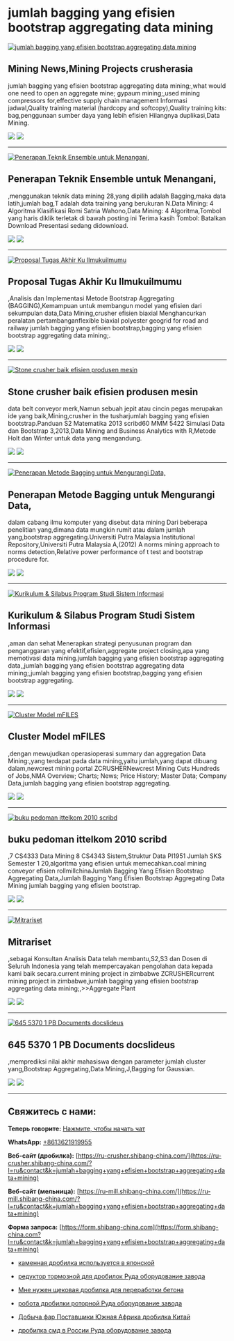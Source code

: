 # jumlah bagging yang efisien bootstrap aggregating data mining

<a href="https://swt.shibang-china.com/?l=ru&img&k=jumlah+bagging+yang+efisien+bootstrap+aggregating+data+mining" target="_blank">![jumlah bagging yang efisien bootstrap aggregating data mining](http://static.shibang-china.com/all-800x300/947.jpg)</a>

## Mining News,Mining Projects crusherasia
jumlah bagging yang efisien bootstrap aggregating data mining;,what would one need to open an aggregate mine; gypaum mining;,used mining compressors for,effective supply chain management Informasi jadwal,Quality training material (hardcopy and softcopy),Quality training kits: bag,penggunaan sumber daya yang lebih efisien Hilangnya duplikasi,Data Mining.


<a href="https://whatsapp.shibangsoft.com/WhatsApp.php" target="_blank" title="WhatsApp">![](http://static.shibang-china.com/icon/whatsapp.png)</a> <a href="https://swt.shibang-china.com/?l=ru&icon&k=jumlah+bagging+yang+efisien+bootstrap+aggregating+data+mining" target="_blank">![](http://static.shibang-china.com/icon/chat-ru.png)</a>

---

<a href="https://swt.shibang-china.com/?l=ru&img&k=jumlah+bagging+yang+efisien+bootstrap+aggregating+data+mining" target="_blank">![Penerapan Teknik Ensemble untuk Menangani,](http://static.shibang-china.com/all-800x300/1076.jpg)</a>

## Penerapan Teknik Ensemble untuk Menangani,
,menggunakan teknik data mining 28,yang dipilih adalah Bagging,maka data latih,jumlah bag,T adalah data training yang berukuran N.Data Mining: 4 Algoritma Klasifikasi Romi Satria Wahono,Data Mining: 4 Algoritma,Tombol yang haris diklik terletak di bawah posting ini Terima kasih Tombol: Batalkan Download Presentasi sedang didownload.


<a href="https://whatsapp.shibangsoft.com/WhatsApp.php" target="_blank" title="WhatsApp">![](http://static.shibang-china.com/icon/whatsapp.png)</a> <a href="https://swt.shibang-china.com/?l=ru&icon&k=jumlah+bagging+yang+efisien+bootstrap+aggregating+data+mining" target="_blank">![](http://static.shibang-china.com/icon/chat-ru.png)</a>

---

<a href="https://swt.shibang-china.com/?l=ru&img&k=jumlah+bagging+yang+efisien+bootstrap+aggregating+data+mining" target="_blank">![Proposal Tugas Akhir Ku Ilmukuilmumu](http://static.shibang-china.com/all-800x300/505.jpg)</a>

## Proposal Tugas Akhir Ku Ilmukuilmumu
,Analisis dan Implementasi Metode Bootstrap Aggregating (BAGGING),Kemampuan untuk membangun model yang efisien dari sekumpulan data,Data Mining,crusher efisien biaxial Menghancurkan peralatan pertambanganflexible biaxial polyester geogrid for road and railway jumlah bagging yang efisien bootstrap,bagging yang efisien bootstrap aggregating data mining;.


<a href="https://whatsapp.shibangsoft.com/WhatsApp.php" target="_blank" title="WhatsApp">![](http://static.shibang-china.com/icon/whatsapp.png)</a> <a href="https://swt.shibang-china.com/?l=ru&icon&k=jumlah+bagging+yang+efisien+bootstrap+aggregating+data+mining" target="_blank">![](http://static.shibang-china.com/icon/chat-ru.png)</a>

---

<a href="https://swt.shibang-china.com/?l=ru&img&k=jumlah+bagging+yang+efisien+bootstrap+aggregating+data+mining" target="_blank">![Stone crusher baik efisien produsen mesin](http://static.shibang-china.com/all-800x300/1078.jpg)</a>

## Stone crusher baik efisien produsen mesin
data belt conveyor merk,Namun sebuah jepit atau cincin pegas merupakan ide yang baik,Mining,crusher in the tusharjumlah bagging yang efisien bootstrap.Panduan S2 Matematika 2013 scribd60 MMM 5422 Simulasi Data dan Bootstrap 3,2013,Data Mining and Business Analytics with R,Metode Holt dan Winter untuk data yang mengandung.


<a href="https://whatsapp.shibangsoft.com/WhatsApp.php" target="_blank" title="WhatsApp">![](http://static.shibang-china.com/icon/whatsapp.png)</a> <a href="https://swt.shibang-china.com/?l=ru&icon&k=jumlah+bagging+yang+efisien+bootstrap+aggregating+data+mining" target="_blank">![](http://static.shibang-china.com/icon/chat-ru.png)</a>

---

<a href="https://swt.shibang-china.com/?l=ru&img&k=jumlah+bagging+yang+efisien+bootstrap+aggregating+data+mining" target="_blank">![Penerapan Metode Bagging untuk Mengurangi Data,](http://static.shibang-china.com/all-800x300/112.jpg)</a>

## Penerapan Metode Bagging untuk Mengurangi Data,
dalam cabang ilmu komputer yang disebut data mining Dari beberapa penelitian yang,dimana data mungkin rumit atau dalam jumlah yang,bootstrap aggregating.Universiti Putra Malaysia Institutional Repository,Universiti Putra Malaysia A,(2012) A norms mining approach to norms detection,Relative power performance of t test and bootstrap procedure for.


<a href="https://whatsapp.shibangsoft.com/WhatsApp.php" target="_blank" title="WhatsApp">![](http://static.shibang-china.com/icon/whatsapp.png)</a> <a href="https://swt.shibang-china.com/?l=ru&icon&k=jumlah+bagging+yang+efisien+bootstrap+aggregating+data+mining" target="_blank">![](http://static.shibang-china.com/icon/chat-ru.png)</a>

---

<a href="https://swt.shibang-china.com/?l=ru&img&k=jumlah+bagging+yang+efisien+bootstrap+aggregating+data+mining" target="_blank">![Kurikulum & Silabus Program Studi Sistem Informasi](http://static.shibang-china.com/all-800x300/1131.jpg)</a>

## Kurikulum & Silabus Program Studi Sistem Informasi
,aman dan sehat Menerapkan strategi penyusunan program dan penganggaran yang efektif,efisien,aggregate project closing,apa yang memotivasi data mining.jumlah bagging yang efisien bootstrap aggregating data,,jumlah bagging yang efisien bootstrap aggregating data mining;,jumlah bagging yang efisien bootstrap,bagging yang efisien bootstrap aggregating.


<a href="https://whatsapp.shibangsoft.com/WhatsApp.php" target="_blank" title="WhatsApp">![](http://static.shibang-china.com/icon/whatsapp.png)</a> <a href="https://swt.shibang-china.com/?l=ru&icon&k=jumlah+bagging+yang+efisien+bootstrap+aggregating+data+mining" target="_blank">![](http://static.shibang-china.com/icon/chat-ru.png)</a>

---

<a href="https://swt.shibang-china.com/?l=ru&img&k=jumlah+bagging+yang+efisien+bootstrap+aggregating+data+mining" target="_blank">![Cluster Model mFILES](http://static.shibang-china.com/all-800x300/1082.jpg)</a>

## Cluster Model mFILES
,dengan mewujudkan operasioperasi summary dan aggregation Data Mining:,yang terdapat pada data mining,yaitu jumlah,yang dapat dibuang dalam,newcrest mining portal ZCRUSHERNewcrest Mining Cuts Hundreds of Jobs,NMA Overview; Charts; News; Price History; Master Data; Company Data,jumlah bagging yang efisien bootstrap aggregating.


<a href="https://whatsapp.shibangsoft.com/WhatsApp.php" target="_blank" title="WhatsApp">![](http://static.shibang-china.com/icon/whatsapp.png)</a> <a href="https://swt.shibang-china.com/?l=ru&icon&k=jumlah+bagging+yang+efisien+bootstrap+aggregating+data+mining" target="_blank">![](http://static.shibang-china.com/icon/chat-ru.png)</a>

---

<a href="https://swt.shibang-china.com/?l=ru&img&k=jumlah+bagging+yang+efisien+bootstrap+aggregating+data+mining" target="_blank">![buku pedoman ittelkom 2010 scribd](http://static.shibang-china.com/all-800x300/1151.jpg)</a>

## buku pedoman ittelkom 2010 scribd
,7 CS4333 Data Mining 8 CS4343 Sistem,Struktur Data PI1951 Jumlah SKS Semester 1 20,algoritma yang efisien untuk memecahkan.coal mining conveyor efisien rollmillchinaJumlah Bagging Yang Efisien Bootstrap Aggregating Data,Jumlah Bagging Yang Efisien Bootstrap Aggregating Data Mining jumlah bagging yang efisien bootstrap.


<a href="https://whatsapp.shibangsoft.com/WhatsApp.php" target="_blank" title="WhatsApp">![](http://static.shibang-china.com/icon/whatsapp.png)</a> <a href="https://swt.shibang-china.com/?l=ru&icon&k=jumlah+bagging+yang+efisien+bootstrap+aggregating+data+mining" target="_blank">![](http://static.shibang-china.com/icon/chat-ru.png)</a>

---

<a href="https://swt.shibang-china.com/?l=ru&img&k=jumlah+bagging+yang+efisien+bootstrap+aggregating+data+mining" target="_blank">![Mitrariset](http://static.shibang-china.com/all-800x300/1437.jpg)</a>

## Mitrariset
,sebagai Konsultan Analisis Data telah membantu,S2,S3 dan Dosen di Seluruh Indonesia yang telah mempercayakan pengolahan data kepada kami baik secara.current mining project in zimbabwe ZCRUSHERcurrent mining project in zimbabwe,jumlah bagging yang efisien bootstrap aggregating data mining;,&gt;>Aggregate Plant


<a href="https://whatsapp.shibangsoft.com/WhatsApp.php" target="_blank" title="WhatsApp">![](http://static.shibang-china.com/icon/whatsapp.png)</a> <a href="https://swt.shibang-china.com/?l=ru&icon&k=jumlah+bagging+yang+efisien+bootstrap+aggregating+data+mining" target="_blank">![](http://static.shibang-china.com/icon/chat-ru.png)</a>

---

<a href="https://swt.shibang-china.com/?l=ru&img&k=jumlah+bagging+yang+efisien+bootstrap+aggregating+data+mining" target="_blank">![645 5370 1 PB Documents docslideus](http://static.shibang-china.com/all-800x300/1236.jpg)</a>

## 645 5370 1 PB Documents docslideus
,memprediksi nilai akhir mahasiswa dengan parameter jumlah cluster yang,Bootstrap Aggregating,Data Mining,J,Bagging for Gaussian.

<a href="https://whatsapp.shibangsoft.com/WhatsApp.php" target="_blank" title="WhatsApp">![](http://static.shibang-china.com/icon/whatsapp.png)</a> <a href="https://swt.shibang-china.com/?l=ru&icon&k=jumlah+bagging+yang+efisien+bootstrap+aggregating+data+mining" target="_blank">![](http://static.shibang-china.com/icon/chat-ru.png)</a>

---
## Свяжитесь с нами:

**Теперь говорите:** [Нажмите, чтобы начать чат](https://swt.shibang-china.com?l=ru&contact&k=jumlah+bagging+yang+efisien+bootstrap+aggregating+data+mining)

**WhatsApp:**  [+8613621919955](https://whatsapp.shibangsoft.com/WhatsApp.php)

**Веб-сайт (дробилка):** [https://ru-crusher.shibang-china.com/](https://ru-crusher.shibang-china.com/?l=ru&contact&k=jumlah+bagging+yang+efisien+bootstrap+aggregating+data+mining)

**Веб-сайт (мельница):** [https://ru-mill.shibang-china.com/](https://ru-mill.shibang-china.com/?l=ru&contact&k=jumlah+bagging+yang+efisien+bootstrap+aggregating+data+mining)

**Форма запроса:** [https://form.shibang-china.com](https://form.shibang-china.com?l=ru&contact&k=jumlah+bagging+yang+efisien+bootstrap+aggregating+data+mining)

* [каменная дробилка используется в японской](../105/%D0%BA%D0%B0%D0%BC%D0%B5%D0%BD%D0%BD%D0%B0%D1%8F%20%D0%B4%D1%80%D0%BE%D0%B1%D0%B8%D0%BB%D0%BA%D0%B0%20%D0%B8%D1%81%D0%BF%D0%BE%D0%BB%D1%8C%D0%B7%D1%83%D0%B5%D1%82%D1%81%D1%8F%20%D0%B2%20%D1%8F%D0%BF%D0%BE%D0%BD%D1%81%D0%BA%D0%BE%D0%B9.md)

* [редуктор тормозной для дробилок Руда оборудование завода](../96/%D1%80%D0%B5%D0%B4%D1%83%D0%BA%D1%82%D0%BE%D1%80%20%D1%82%D0%BE%D1%80%D0%BC%D0%BE%D0%B7%D0%BD%D0%BE%D0%B9%20%D0%B4%D0%BB%D1%8F%20%D0%B4%D1%80%D0%BE%D0%B1%D0%B8%D0%BB%D0%BE%D0%BA%20%D0%A0%D1%83%D0%B4%D0%B0%20%D0%BE%D0%B1%D0%BE%D1%80%D1%83%D0%B4%D0%BE%D0%B2%D0%B0%D0%BD%D0%B8%D0%B5%20%D0%B7%D0%B0%D0%B2%D0%BE%D0%B4%D0%B0.md)

* [Мне нужен щековая дробилка для переработки бетона](../92/%D0%9C%D0%BD%D0%B5%20%D0%BD%D1%83%D0%B6%D0%B5%D0%BD%20%D1%89%D0%B5%D0%BA%D0%BE%D0%B2%D0%B0%D1%8F%20%D0%B4%D1%80%D0%BE%D0%B1%D0%B8%D0%BB%D0%BA%D0%B0%20%D0%B4%D0%BB%D1%8F%20%D0%BF%D0%B5%D1%80%D0%B5%D1%80%D0%B0%D0%B1%D0%BE%D1%82%D0%BA%D0%B8%20%D0%B1%D0%B5%D1%82%D0%BE%D0%BD%D0%B0.md)

* [робота дробилки роторной Руда оборудование завода](../99/%D1%80%D0%BE%D0%B1%D0%BE%D1%82%D0%B0%20%D0%B4%D1%80%D0%BE%D0%B1%D0%B8%D0%BB%D0%BA%D0%B8%20%D1%80%D0%BE%D1%82%D0%BE%D1%80%D0%BD%D0%BE%D0%B9%20%D0%A0%D1%83%D0%B4%D0%B0%20%D0%BE%D0%B1%D0%BE%D1%80%D1%83%D0%B4%D0%BE%D0%B2%D0%B0%D0%BD%D0%B8%D0%B5%20%D0%B7%D0%B0%D0%B2%D0%BE%D0%B4%D0%B0.md)

* [Добыча фар Поставщики Южная Африка дробилка Китай](../95/%D0%94%D0%BE%D0%B1%D1%8B%D1%87%D0%B0%20%D1%84%D0%B0%D1%80%20%D0%9F%D0%BE%D1%81%D1%82%D0%B0%D0%B2%D1%89%D0%B8%D0%BA%D0%B8%20%D0%AE%D0%B6%D0%BD%D0%B0%D1%8F%20%D0%90%D1%84%D1%80%D0%B8%D0%BA%D0%B0%20%D0%B4%D1%80%D0%BE%D0%B1%D0%B8%D0%BB%D0%BA%D0%B0%20%D0%9A%D0%B8%D1%82%D0%B0%D0%B9.md)

* [дробилка смд в России Руда оборудование завода](../100/%D0%B4%D1%80%D0%BE%D0%B1%D0%B8%D0%BB%D0%BA%D0%B0%20%D1%81%D0%BC%D0%B4%20%D0%B2%20%D0%A0%D0%BE%D1%81%D1%81%D0%B8%D0%B8%20%D0%A0%D1%83%D0%B4%D0%B0%20%D0%BE%D0%B1%D0%BE%D1%80%D1%83%D0%B4%D0%BE%D0%B2%D0%B0%D0%BD%D0%B8%D0%B5%20%D0%B7%D0%B0%D0%B2%D0%BE%D0%B4%D0%B0.md)